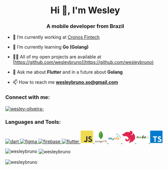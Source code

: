 <h1 align="center">Hi 👋, I'm Wesley</h1>
<h3 align="center">A mobile developer from Brazil</h3>

- 🔭 I’m currently working at [Cronos Fintech]([https://contaazul.com/](https://cronosfintech.com.br/))

- 🌱 I’m currently learning **Go (Golang)**

- 👨‍💻 All of my open projects are available at [https://github.com/wesleybruno](https://github.com/wesleybruno)

- 💬 Ask me about **Flutter** and in a future about **Golang**

- 📫 How to reach me **wesleybruno.so@gmail.com**

<h3 align="left">Connect with me:</h3>
<p align="left">
<a href="https://linkedin.com/in/wesley-oliveira-" target="blank"><img align="center" src="https://raw.githubusercontent.com/rahuldkjain/github-profile-readme-generator/master/src/images/icons/Social/linked-in-alt.svg" alt="wesley-oliveira-" height="30" width="40" /></a>
</p>

<h3 align="left">Languages and Tools:</h3>
<p align="left"> <a href="https://dart.dev" target="_blank" rel="noreferrer"> <img src="https://www.vectorlogo.zone/logos/dartlang/dartlang-icon.svg" alt="dart" width="40" height="40"/> </a> <a href="https://www.figma.com/" target="_blank" rel="noreferrer"> <img src="https://www.vectorlogo.zone/logos/figma/figma-icon.svg" alt="figma" width="40" height="40"/> </a> <a href="https://firebase.google.com/" target="_blank" rel="noreferrer"> <img src="https://www.vectorlogo.zone/logos/firebase/firebase-icon.svg" alt="firebase" width="40" height="40"/> </a> <a href="https://flutter.dev" target="_blank" rel="noreferrer"> <img src="https://www.vectorlogo.zone/logos/flutterio/flutterio-icon.svg" alt="flutter" width="40" height="40"/> </a> <a href="https://developer.mozilla.org/en-US/docs/Web/JavaScript" target="_blank" rel="noreferrer"> <img src="https://raw.githubusercontent.com/devicons/devicon/master/icons/javascript/javascript-original.svg" alt="javascript" width="40" height="40"/> </a> <a href="https://www.mongodb.com/" target="_blank" rel="noreferrer"> <img src="https://raw.githubusercontent.com/devicons/devicon/master/icons/mongodb/mongodb-original-wordmark.svg" alt="mongodb" width="40" height="40"/> </a> <a href="https://www.mysql.com/" target="_blank" rel="noreferrer"> <img src="https://raw.githubusercontent.com/devicons/devicon/master/icons/mysql/mysql-original-wordmark.svg" alt="mysql" width="40" height="40"/> </a> <a href="https://nestjs.com/" target="_blank" rel="noreferrer"> <img src="https://raw.githubusercontent.com/devicons/devicon/master/icons/nestjs/nestjs-plain.svg" alt="nestjs" width="40" height="40"/> </a> <a href="https://nodejs.org" target="_blank" rel="noreferrer"> <img src="https://raw.githubusercontent.com/devicons/devicon/master/icons/nodejs/nodejs-original-wordmark.svg" alt="nodejs" width="40" height="40"/> </a> <a href="https://www.typescriptlang.org/" target="_blank" rel="noreferrer"> <img src="https://raw.githubusercontent.com/devicons/devicon/master/icons/typescript/typescript-original.svg" alt="typescript" width="40" height="40"/> </a> </p>

<p><img align="left" src="https://github-readme-stats.vercel.app/api/top-langs?username=wesleybruno&show_icons=true&locale=en&layout=compact" alt="wesleybruno" /></p>

<p>&nbsp;<img align="center" src="https://github-readme-stats.vercel.app/api?username=wesleybruno&show_icons=true&locale=en" alt="wesleybruno" /></p>

<p><img align="center" src="https://github-readme-streak-stats.herokuapp.com/?user=wesleybruno&" alt="wesleybruno" /></p>
